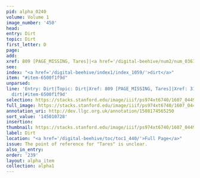```yaml
---
pid: alpha_0240
volume: Volume 1
image_number: '450'
head:
entry: Dirt
topic: Dirt
first_letter: D
page:
add:
xref: 809 [PAGE_MISSING, Tares]|<a href='/digital-beehive/num2/num_0361/'>314 [Dirt]</a>
see:
index: "<a href='/digital-beehive/index1/index_1059/'>dirt</a>"
item: "#item-6500f1f9d"
unparsed:
line: 'Entry: Dirt|Topic: Dirt|Xref: 809 [PAGE_MISSING, Tares]|Xref: 314 [Dirt]|Index:
  dirt|#item-6500f1f9d'
selection: https://stacks.stanford.edu/image/iiif/ps974xt6740/1607_0449/810,728,2938,359/full/0/default.jpg
full_image: https://stacks.stanford.edu/image/iiif/ps974xt6740/1607_0449/full/full/0/default.jpg
annotation_uri: http://dev.llgc.org.uk/annotation/1508174565250
sort_value: '145010728'
insertion:
thumbnail: https://stacks.stanford.edu/image/iiif/ps974xt6740/1607_0449/810,728,600,180/250,/0/default.jpg
label: Dirt
location: "<a href='/digital-beehive/toc/toc1_440/'>Full Page</a>"
issue: The point of reference for "Tares" is unclear.
also_in_entry:
order: '239'
layout: alpha_item
collection: alpha1
---
```

